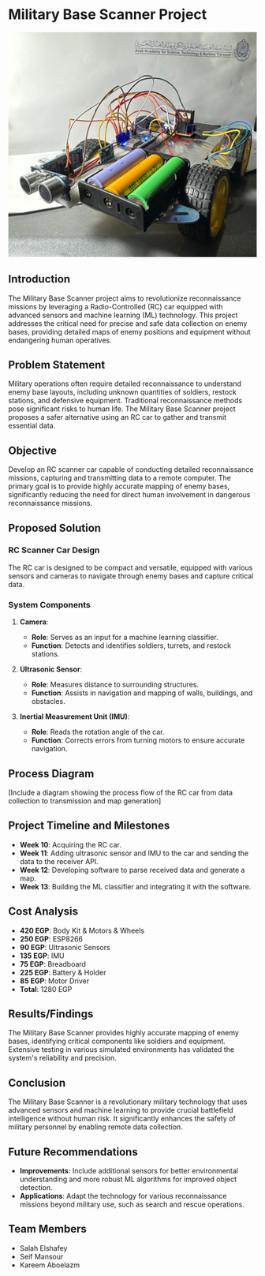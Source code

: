 # Military Base Scanner Project
![Robot Image](https://github.com/GamesProSeif/military-scanner-project/blob/main/Robot.png?raw=true)
## Introduction
The Military Base Scanner project aims to revolutionize reconnaissance missions by leveraging a Radio-Controlled (RC) car equipped with advanced sensors and machine learning (ML) technology. This project addresses the critical need for precise and safe data collection on enemy bases, providing detailed maps of enemy positions and equipment without endangering human operatives.

## Problem Statement
Military operations often require detailed reconnaissance to understand enemy base layouts, including unknown quantities of soldiers, restock stations, and defensive equipment. Traditional reconnaissance methods pose significant risks to human life. The Military Base Scanner project proposes a safer alternative using an RC car to gather and transmit essential data.

## Objective
Develop an RC scanner car capable of conducting detailed reconnaissance missions, capturing and transmitting data to a remote computer. The primary goal is to provide highly accurate mapping of enemy bases, significantly reducing the need for direct human involvement in dangerous reconnaissance missions.

## Proposed Solution

### RC Scanner Car Design
The RC car is designed to be compact and versatile, equipped with various sensors and cameras to navigate through enemy bases and capture critical data.

### System Components
1. **Camera**:
   - **Role**: Serves as an input for a machine learning classifier.
   - **Function**: Detects and identifies soldiers, turrets, and restock stations.

2. **Ultrasonic Sensor**:
   - **Role**: Measures distance to surrounding structures.
   - **Function**: Assists in navigation and mapping of walls, buildings, and obstacles.

3. **Inertial Measurement Unit (IMU)**:
   - **Role**: Reads the rotation angle of the car.
   - **Function**: Corrects errors from turning motors to ensure accurate navigation.

## Process Diagram
[Include a diagram showing the process flow of the RC car from data collection to transmission and map generation]

## Project Timeline and Milestones
- **Week 10**: Acquiring the RC car.
- **Week 11**: Adding ultrasonic sensor and IMU to the car and sending the data to the receiver API.
- **Week 12**: Developing software to parse received data and generate a map.
- **Week 13**: Building the ML classifier and integrating it with the software.

## Cost Analysis
- **420 EGP**: Body Kit & Motors & Wheels
- **250 EGP**: ESP8266
- **90 EGP**: Ultrasonic Sensors
- **135 EGP**: IMU
- **75 EGP**: Breadboard
- **225 EGP**: Battery & Holder
- **85 EGP**: Motor Driver
- **Total**: 1280 EGP

## Results/Findings
The Military Base Scanner provides highly accurate mapping of enemy bases, identifying critical components like soldiers and equipment. Extensive testing in various simulated environments has validated the system's reliability and precision.

## Conclusion
The Military Base Scanner is a revolutionary military technology that uses advanced sensors and machine learning to provide crucial battlefield intelligence without human risk. It significantly enhances the safety of military personnel by enabling remote data collection.

## Future Recommendations
- **Improvements**: Include additional sensors for better environmental understanding and more robust ML algorithms for improved object detection.
- **Applications**: Adapt the technology for various reconnaissance missions beyond military use, such as search and rescue operations.

## Team Members
- Salah Elshafey
- Seif Mansour
- Kareem Aboelazm
